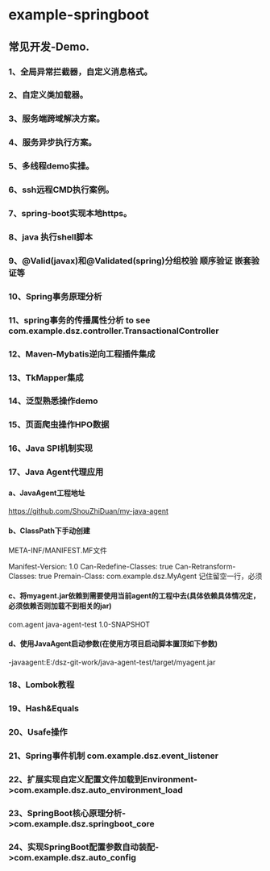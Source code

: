 # example-springboot
## 常见开发-Demo.
### 1、全局异常拦截器，自定义消息格式。
### 2、自定义类加载器。
### 3、服务端跨域解决方案。
### 4、服务异步执行方案。
### 5、多线程demo实操。
### 6、ssh远程CMD执行案例。
### 7、spring-boot实现本地https。
### 8、java 执行shell脚本
### 9、@Valid(javax)和@Validated(spring)分组校验 顺序验证 嵌套验证等
### 10、Spring事务原理分析
### 11、spring事务的传播属性分析 to see com.example.dsz.controller.TransactionalController
### 12、Maven-Mybatis逆向工程插件集成
### 13、TkMapper集成
### 14、泛型熟悉操作demo
### 15、页面爬虫操作HPO数据
### 16、Java SPI机制实现
### 17、Java Agent代理应用
#### a、JavaAgent工程地址
https://github.com/ShouZhiDuan/my-java-agent
#### b、ClassPath下手动创建
META-INF/MANIFEST.MF文件

Manifest-Version: 1.0
Can-Redefine-Classes: true
Can-Retransform-Classes: true
Premain-Class: com.example.dsz.MyAgent
记住留空一行，必须

#### c、将myagent.jar依赖到需要使用当前agent的工程中去(具体依赖具体情况定，必须依赖否则加载不到相关的jar)

<dependency>
    <groupId>com.agent</groupId>
    <artifactId>java-agent-test</artifactId>
    <version>1.0-SNAPSHOT</version>
</dependency>

#### d、使用JavaAgent启动参数(在使用方项目启动脚本置顶如下参数)
-javaagent:E:/dsz-git-work/java-agent-test/target/myagent.jar


### 18、Lombok教程
### 19、Hash&Equals
### 20、Usafe操作
### 21、Spring事件机制 com.example.dsz.event_listener
### 22、扩展实现自定义配置文件加载到Environment->com.example.dsz.auto_environment_load
### 23、SpringBoot核心原理分析->com.example.dsz.springboot_core
### 24、实现SpringBoot配置参数自动装配->com.example.dsz.auto_config

